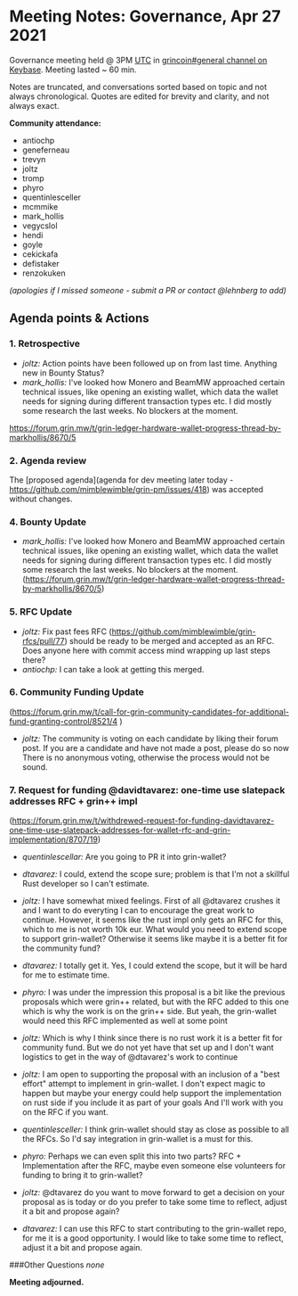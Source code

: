 # Meeting Notes: Governance, Apr 27 2021

Governance meeting held @ 3PM [UTC](http://www.timebie.com/std/utc.php) in [grincoin#general channel on Keybase](https://keybase.io/team/grincoin). Meeting lasted ~ 60 min.

Notes are truncated, and conversations sorted based on topic and not always chronological. Quotes are edited for brevity and clarity, and not always exact.

**Community attendance:**
- antiochp
- geneferneau
- trevyn
- joltz
- tromp
- phyro
- quentinlesceller
- mcmmike
- mark_hollis
- vegycslol
- hendi
- goyle
- cekickafa
- defistaker
- renzokuken


_(apologies if I missed someone - submit a PR or contact @lehnberg to add)_



## Agenda points & Actions
### 1. Retrospective
- _joltz:_ Action points have been followed up on from last time. Anything new in Bounty Status?
 - _mark_hollis:_ I've looked how Monero and BeamMW approached certain technical issues, like opening an existing wallet, which data the wallet needs for signing during different transaction types etc. I did mostly some research the last weeks. No blockers at the moment.

https://forum.grin.mw/t/grin-ledger-hardware-wallet-progress-thread-by-markhollis/8670/5

### 2. Agenda review
The [proposed agenda](agenda for dev meeting later today - https://github.com/mimblewimble/grin-pm/issues/418) was accepted without changes.

### 4. Bounty Update
 - _mark_hollis:_ I've looked how Monero and BeamMW approached certain technical issues, like opening an existing wallet, which data the wallet needs for signing during different transaction types etc. I did mostly some research the last weeks. No blockers at the moment.
(https://forum.grin.mw/t/grin-ledger-hardware-wallet-progress-thread-by-markhollis/8670/5)

### 5. RFC Update
- _joltz:_ Fix past fees RFC (https://github.com/mimblewimble/grin-rfcs/pull/77) should be ready to be merged and accepted as an RFC. Does anyone here with commit access mind wrapping up last steps there?
 - _antiochp:_ I can take a look at getting this merged.

### 6. Community Funding Update
(https://forum.grin.mw/t/call-for-grin-community-candidates-for-additional-fund-granting-control/8521/4 )

- _joltz:_ The community is voting on each candidate by liking their forum post. If you are a candidate and have not made a post, please do so now
There is no anonymous voting, otherwise the process would not be sound.

### 7. Request for funding @davidtavarez: one-time use slatepack addresses RFC + grin++ impl
(https://forum.grin.mw/t/withdrewed-request-for-funding-davidtavarez-one-time-use-slatepack-addresses-for-wallet-rfc-and-grin-implementation/8707/19)

- _quentinlescellar:_ Are you going to PR it into grin-wallet?
 - _dtavarez:_ I could, extend the scope sure; problem is that I'm not a skillful Rust developer so I can't estimate.

- _joltz:_ I have somewhat mixed feelings. First of all @dtavarez crushes it and I want to do everyting I can to encourage the great work to continue. However, it seems like the rust impl only gets an RFC for this, which to me is not worth 10k eur. What would you need to extend scope to support grin-wallet? Otherwise it seems like maybe it is a better fit for the community fund?
 - _dtavarez:_ I totally get it. Yes, I could extend the scope, but it will be hard for me to estimate time.

- _phyro:_ I was under the impression this proposal is a bit like the previous proposals which were grin++ related, but with the RFC added to this one
which is why the work is on the grin++ side. But yeah, the grin-wallet would need this RFC implemented as well at some point
 - _joltz:_ Which is why I think since there is no rust work it is a better fit for community fund. But we do not yet have that set up and I don't want logistics to get in the way of @dtavarez's work to continue

- _joltz:_ I am open to supporting the proposal with an inclusion of a "best effort" attempt to implement in grin-wallet. I don't expect magic to happen but maybe your energy could help support the implementation on rust side if you include it as part of your goals
And I'll work with you on the RFC if you want.

- _quentinlesceller:_ I think grin-wallet should stay as close as possible to all the RFCs. So I'd say integration in grin-wallet is a must for this.

- _phyro:_ Perhaps we can even split this into two parts? RFC + Implementation after the RFC, maybe even someone else volunteers for funding to bring it to grin-wallet?

- _joltz:_ @dtavarez do you want to move forward to get a decision on your proposal as is today or do you prefer to take some time to reflect, adjust it a bit and propose again?

- _dtavarez:_ I can use this RFC to start contributing to the grin-wallet repo, for me it is a good opportunity. I would like to take some time to reflect, adjust it a bit and propose again.

###Other Questions
_none_






**Meeting adjourned.**
